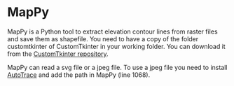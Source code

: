 # MapPy

MapPy is a Python tool to extract elevation contour lines from raster files and save them as shapefile.
You need to have a copy of the folder customtkinter of CustomTkinter in your working folder.
You can download it from the [CustomTkinter repository](https://github.com/TomSchimansky/CustomTkinter).

MapPy can read a svg file or a jpeg file. To use a jpeg file you need to install [AutoTrace](https://github.com/autotrace/autotrace)
and add the path in MapPy (line 1068).




